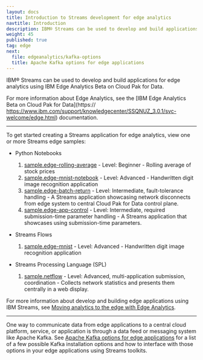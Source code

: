 ```yaml
---
layout: docs
title: Introduction to Streams development for edge analytics
navtitle: Introduction
description: IBM® Streams can be used to develop and build applications for edge analyics using IBM Edge Analytics Beta on Cloud Pak for Data.
weight: 45
published: true
tag: edge
next:
  file: edgeanalytics/kafka-options
  title: Apache Kafka options for edge applications
---
```


IBM® Streams can be used to develop and build applications for edge analytics using IBM Edge Analytics Beta on Cloud Pak for Data.


For more information about Edge Analytics, see the [IBM Edge Analytics Beta on Cloud Pak for Data](https:// https://www.ibm.com/support/knowledgecenter/SSQNUZ_3.0.1/svc-welcome/edge.html) documentation.

***

To get started creating a Streams application for edge analytics, view one or more Streams edge samples:

* Python Notebooks
  1. [sample.edge-rolling-average](https://github.com/IBMStreams/sample.edge-rolling-average) - Level: Beginner - Rolling average of stock prices
  1. [sample.edge-mnist-notebook](https://github.com/IBMStreams/sample.edge-mnist-notebook) - Level: Advanced - Handwritten digit image recognition application
  1. [sample.edge-batch-return](https://github.com/IBMStreams/sample.edge-batch-return) - Level: Intermediate, fault-tolerance handling - A Streams application showcasing network disconnects from edge system to central Cloud Pak for Data control plane.
  1. [sample.edge-app-control](https://github.com/IBMStreams/sample.edge-app-control) - Level: Intermediate, required submission-time parameter handling - A Streams application that showcases using submission-time parameters.

* Streams Flows
  1. [sample.edge-mnist](https://github.com/IBMStreams/sample.edge-mnist) - Level: Advanced - Handwritten digit image recognition application

* Streams Processing Language (SPL)
  1. [sample.netflow](https://github.com/IBMStreams/sample.netflow) - Level: Advanced, multi-application submission, coordination - Collects network statistics and presents them centrally in a web display.

For more information about develop and building edge applications using IBM Streams, see [Moving analytics to the edge with Edge Analytics](https://www.ibm.com/support/knowledgecenter/SSQNUZ_3.0.1/svc-edge/usage.html).

***

One way to communicate data from edge applications to a central cloud platform, service, or application is through a data feed or messaging system like Apache Kafka. See [Apache Kafka options for edge applications](kafka-options) for a list of a few possible Kafka installation options and how to interface with those options in your edge applications using Streams toolkits.
